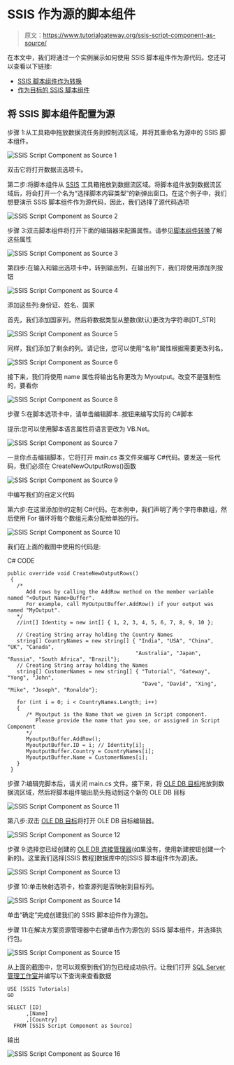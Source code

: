 # SSIS 作为源的脚本组件

> 原文：<https://www.tutorialgateway.org/ssis-script-component-as-source/>

在本文中，我们将通过一个实例展示如何使用 SSIS 脚本组件作为源代码。您还可以查看以下链接:

*   [SSIS 脚本组件作为转换](https://www.tutorialgateway.org/ssis-script-component-as-transformation/)
*   [作为目标的 SSIS 脚本组件](https://www.tutorialgateway.org/ssis-script-component-as-destination/)

## 将 SSIS 脚本组件配置为源

步骤 1:从工具箱中拖放数据流任务到控制流区域，并将其重命名为源中的 SSIS 脚本组件。

![SSIS Script Component as Source 1](img/aa9d9eae98393140930d270207d15fe4.png)

双击它将打开数据流选项卡。

第二步:将脚本组件从 [SSIS](https://www.tutorialgateway.org/ssis/) 工具箱拖放到数据流区域。将脚本组件放到数据流区域后，将会打开一个名为“选择脚本内容类型”的新弹出窗口。在这个例子中，我们想要演示 SSIS 脚本组件作为源代码，因此，我们选择了源代码选项

![SSIS Script Component as Source 2](img/9b31ed378e88180a283650c1dc05209e.png)

步骤 3:双击脚本组件将打开下面的编辑器来配置属性。请参见[脚本组件转换](https://www.tutorialgateway.org/ssis-script-component-as-transformation/)了解这些属性

![SSIS Script Component as Source 3](img/ac5f897098b716c63428d6e3a7c5ee31.png)

第四步:在输入和输出选项卡中，转到输出列，在输出列下，我们将使用添加列按钮

![SSIS Script Component as Source 4](img/0db94abeee7060fc1681fd93635e4d1b.png)

添加这些列:身份证、姓名、国家

首先，我们添加国家列，然后将数据类型从整数(默认)更改为字符串[DT_STR]

![SSIS Script Component as Source 5](img/65cdcbaa41dd26d3b145262db0bc7a00.png)

同样，我们添加了剩余的列。请记住，您可以使用“名称”属性根据需要更改列名。

![SSIS Script Component as Source 6](img/35f358ae28205fe907e44b19995ac4b9.png)

接下来，我们将使用 name 属性将输出名称更改为 Myoutput。改变不是强制性的，要看你

![SSIS Script Component as Source 8](img/5df52246af0d23cf769312a4897a590e.png)

步骤 5:在脚本选项卡中，请单击编辑脚本..按钮来编写实际的 C#脚本

提示:您可以使用脚本语言属性将语言更改为 VB.Net。

![SSIS Script Component as Source 7](img/c2e296fe5bef0c19195205c480ef6fe6.png)

一旦你点击编辑脚本，它将打开 main.cs 类文件来编写 C#代码。要发送一些代码，我们必须在 CreateNewOutputRows()函数

![SSIS Script Component as Source 9](img/6a7f1a87db644bec8c447bdf0d7f65da.png)

中编写我们的自定义代码

第六步:在这里添加你的定制 C#代码。在本例中，我们声明了两个字符串数组，然后使用 For 循环将每个数组元素分配给单独的行。

![SSIS Script Component as Source 10](img/3a82b02ed5d95f0c8495e1899d88a294.png)

我们在上面的截图中使用的代码是:

C# CODE

```
public override void CreateNewOutputRows()
 {
   /*
      Add rows by calling the AddRow method on the member variable named "<Output Name>Buffer".
      For example, call MyOutputBuffer.AddRow() if your output was named "MyOutput".
   */
   //int[] Identity = new int[] { 1, 2, 3, 4, 5, 6, 7, 8, 9, 10 };

   // Creating String array holding the Country Names 
   string[] CountryNames = new string[] { "India", "USA", "China", "UK", "Canada", 
                                         "Australia", "Japan", "Russia", "South Africa", "Brazil"};
   // Creating String array holding the Names
   string[] CustomerNames = new string[] { "Tutorial", "Gateway", "Yong", "John", 
                                           "Dave", "David", "Xing", "Mike", "Joseph", "Ronaldo"};

   for (int i = 0; i < CountryNames.Length; i++)
   {
      /* Myoutput is the Name that we given in Script component.
         Please provide the name that you see, or assigned in Script Component
      */
      MyoutputBuffer.AddRow();
      MyoutputBuffer.ID = i; // Identity[i];
      MyoutputBuffer.Country = CountryNames[i];
      MyoutputBuffer.Name = CustomerNames[i];
   }
 }
```

步骤 7:编辑完脚本后，请关闭 main.cs 文件。接下来，将 [OLE DB 目标](https://www.tutorialgateway.org/ssis-ole-db-destination/)拖放到数据流区域，然后将脚本组件输出箭头拖动到这个新的 OLE DB 目标

![SSIS Script Component as Source 11](img/9cca98265a3bb98c3ad52dcf4ca9dc81.png)

第八步:双击 [OLE DB 目标](https://www.tutorialgateway.org/ssis-ole-db-destination/)将打开 OLE DB 目标编辑器。

![SSIS Script Component as Source 12](img/6d5af0c4e32ea90e9530e7585142e7af.png)

步骤 9:选择您已经创建的 [OLE DB 连接管理器](https://www.tutorialgateway.org/ole-db-connection-manager-in-ssis/)(如果没有，使用新建按钮创建一个新的)。这里我们选择[SSIS 教程]数据库中的[SSIS 脚本组件作为源]表。

![SSIS Script Component as Source 13](img/eb89c5c28ac6daf1eef6ba5fb3fdcaf3.png)

步骤 10:单击映射选项卡，检查源列是否映射到目标列。

![SSIS Script Component as Source 14](img/249fb844aecf70e90641831b98592a65.png)

单击“确定”完成创建我们的 SSIS 脚本组件作为源包。

步骤 11:在解决方案资源管理器中右键单击作为源包的 SSIS 脚本组件，并选择执行包。

![SSIS Script Component as Source 15](img/c3ebb597a63a65bac546a18a59350002.png)

从上面的截图中，您可以观察到我们的包已经成功执行。让我们打开 [SQL Server 管理工作室](https://www.tutorialgateway.org/sql-server-management-studio/)并编写以下查询来查看数据

```
USE [SSIS Tutorials]
GO

SELECT [ID]
      ,[Name]
      ,[Country]
  FROM [SSIS Script Component as Source]
```

输出

![SSIS Script Component as Source 16](img/e185ac5181d6c27294aceb720ea030ab.png)